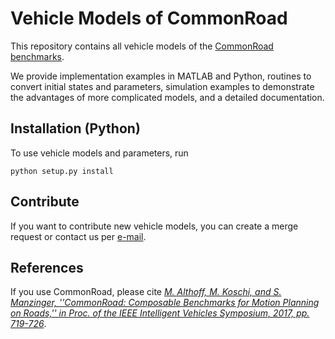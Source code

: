 # Vehicle Models of CommonRoad

This repository contains all vehicle models of the [CommonRoad benchmarks](https://commonroad.in.tum.de/).

We provide implementation examples in MATLAB and Python, routines to convert initial states and parameters, simulation examples to demonstrate the advantages of more complicated models, and a detailed documentation.

## Installation (Python)

To use vehicle models and parameters, run
```
python setup.py install
```

## Contribute

If you want to contribute new vehicle models, you can create a merge request or contact us per [e-mail](mailto:commonroad-i06@in.tum.de).

## References

If you use CommonRoad, please cite *[M. Althoff, M. Koschi, and S. Manzinger, ''CommonRoad: Composable Benchmarks for Motion Planning on Roads,'' in Proc. of the IEEE Intelligent Vehicles Symposium, 2017, pp. 719-726](http://mediatum.ub.tum.de/doc/1379638/776321.pdf)*.
